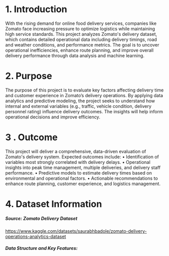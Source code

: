 # 1. Introduction
With the rising demand for online food delivery services, companies like Zomato face increasing pressure to optimize logistics while maintaining high service standards. This project analyzes Zomato's delivery dataset, which contains detailed operational data including delivery timings, road and weather conditions, and performance metrics. The goal is to uncover operational inefficiencies, enhance route planning, and improve overall delivery performance through data analysis and machine learning.
# 2. Purpose
The purpose of this project is to evaluate key factors affecting delivery time and customer experience in Zomato’s delivery operations. By applying data analytics and predictive modeling, the project seeks to understand how internal and external variables (e.g., traffic, vehicle condition, delivery personnel rating) influence delivery outcomes. The insights will help inform operational decisions and improve efficiency.
# 3 . Outcome
This project will deliver a comprehensive, data-driven evaluation of Zomato's delivery system. Expected outcomes include:
•	Identification of variables most strongly correlated with delivery delays.
•	Operational insights into peak time management, multiple deliveries, and delivery staff performance.
•	Predictive models to estimate delivery times based on environmental and operational factors.
•	Actionable recommendations to enhance route planning, customer experience, and logistics management.
# 4. Dataset Information
##### Source: Zomato Delivery Dataset
https://www.kaggle.com/datasets/saurabhbadole/zomato-delivery-operations-analytics-dataset
##### Data Structure and Key Features:

